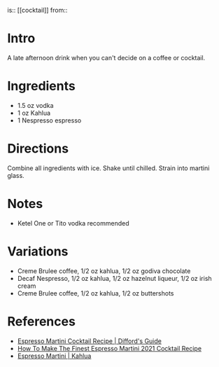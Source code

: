 is:: [[cocktail]]
from:: 

# Intro
A late afternoon drink when you can't decide on a coffee or cocktail.

# Ingredients
* 1.5 oz  vodka
* 1 oz    Kahlua
* 1       Nespresso espresso

# Directions
Combine all ingredients with ice. Shake until chilled. Strain into martini glass.

# Notes
* Ketel One or Tito vodka recommended

# Variations
* Creme Brulee coffee, 1/2 oz kahlua, 1/2 oz godiva chocolate
* Decaf Nespresso, 1/2 oz kahlua, 1/2 oz hazelnut liqueur, 1/2 oz irish cream
* Creme Brulee coffee, 1/2 oz kahlua, 1/2 oz buttershots

# References
* [Espresso Martini Cocktail Recipe | Difford's Guide](https://www.diffordsguide.com/cocktails/recipe/725/espresso-martini)
* [How To Make The Finest Espresso Martini 2021 Cocktail Recipe](https://www.dmarge.com/espresso-martini-cocktail-recipe)
* [Espresso Martini | Kahlua](https://www.kahlua.com/en-us/drinks/espresso-martini/)
